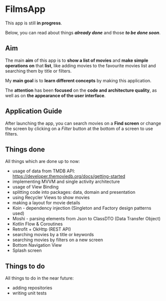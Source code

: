 # FilmsApp 
This app is still **in progress**.

Below, you can read about things ***already done*** and those ***to be done soon***.
## Aim
The main **aim** of this app is to **show a list of movies** and **make simple operations on** that **list**, like adding movies to the favourite movies list and searching them by title or filters.

My **main goal** is to **learn different concepts** by making this application.

The **attention** has been **focused** on the **code and architecture quality**, as well as on **the appearance of the user interface**.

## Application Guide
After launching the app, you can search movies on a **Find screen** or change the screen by clicking on a *Filter* button at the bottom of a screen to use filters.

## Things done
All things which are done up to now:
- usage of data from TMDB API: https://developer.themoviedb.org/docs/getting-started
- implementing MVVM and single activity architecture
- usage of View Binding
- splitting code into packages: data, domain and presentation
- using Recycler Views to show movies 
- making a layout for movie details
- Koin - dependency injection (Singleton and Factory design patterns used)
- Moshi - parsing elements from Json to ClassDTO (Data Transfer Object)
- Kotlin Flow & Coroutines
- Retrofit + OkHttp (REST API)
- searching movies by a title or keywords
- searching movies by filters on a new screen
- Bottom Navigation View
- Splash screen

## Things to do
All things to do in the near future:
- adding repositories
- writing unit tests
